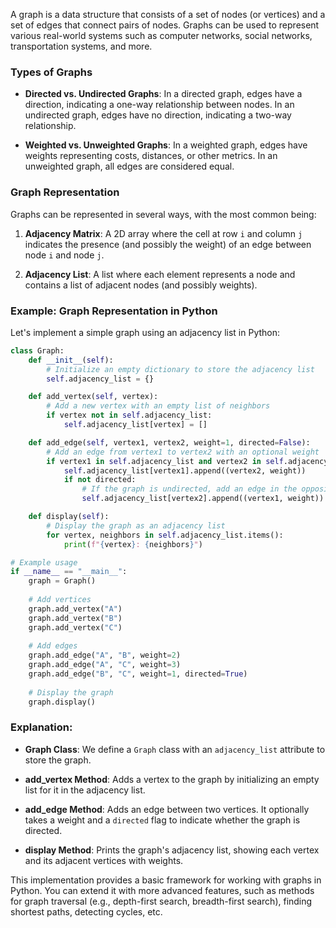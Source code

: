 A graph is a data structure that consists of a set of nodes (or vertices) and a set of edges that connect pairs of nodes. Graphs can be used to represent various real-world systems such as computer networks, social networks, transportation systems, and more.

### Types of Graphs

- **Directed vs. Undirected Graphs**: In a directed graph, edges have a direction, indicating a one-way relationship between nodes. In an undirected graph, edges have no direction, indicating a two-way relationship.

- **Weighted vs. Unweighted Graphs**: In a weighted graph, edges have weights representing costs, distances, or other metrics. In an unweighted graph, all edges are considered equal.

### Graph Representation

Graphs can be represented in several ways, with the most common being:

1. **Adjacency Matrix**: A 2D array where the cell at row `i` and column `j` indicates the presence (and possibly the weight) of an edge between node `i` and node `j`.

2. **Adjacency List**: A list where each element represents a node and contains a list of adjacent nodes (and possibly weights).

### Example: Graph Representation in Python

Let's implement a simple graph using an adjacency list in Python:

```python
class Graph:
    def __init__(self):
        # Initialize an empty dictionary to store the adjacency list
        self.adjacency_list = {}

    def add_vertex(self, vertex):
        # Add a new vertex with an empty list of neighbors
        if vertex not in self.adjacency_list:
            self.adjacency_list[vertex] = []

    def add_edge(self, vertex1, vertex2, weight=1, directed=False):
        # Add an edge from vertex1 to vertex2 with an optional weight
        if vertex1 in self.adjacency_list and vertex2 in self.adjacency_list:
            self.adjacency_list[vertex1].append((vertex2, weight))
            if not directed:
                # If the graph is undirected, add an edge in the opposite direction
                self.adjacency_list[vertex2].append((vertex1, weight))

    def display(self):
        # Display the graph as an adjacency list
        for vertex, neighbors in self.adjacency_list.items():
            print(f"{vertex}: {neighbors}")

# Example usage
if __name__ == "__main__":
    graph = Graph()
    
    # Add vertices
    graph.add_vertex("A")
    graph.add_vertex("B")
    graph.add_vertex("C")
    
    # Add edges
    graph.add_edge("A", "B", weight=2)
    graph.add_edge("A", "C", weight=3)
    graph.add_edge("B", "C", weight=1, directed=True)
    
    # Display the graph
    graph.display()
```

### Explanation:

- **Graph Class**: We define a `Graph` class with an `adjacency_list` attribute to store the graph.

- **add_vertex Method**: Adds a vertex to the graph by initializing an empty list for it in the adjacency list.

- **add_edge Method**: Adds an edge between two vertices. It optionally takes a weight and a `directed` flag to indicate whether the graph is directed.

- **display Method**: Prints the graph's adjacency list, showing each vertex and its adjacent vertices with weights.

This implementation provides a basic framework for working with graphs in Python. You can extend it with more advanced features, such as methods for graph traversal (e.g., depth-first search, breadth-first search), finding shortest paths, detecting cycles, etc.